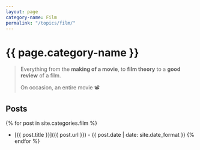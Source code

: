 ```yaml
---
layout: page
category-name: Film
permalink: "/topics/film/"
---
```


# {{ page.category-name }}

> Everything from the **making of a movie**, to **film theory** to a **good review** of a film.
>
> On occasion, an entire movie 📽

## Posts

{% for post in site.categories.film %}
 * [{{ post.title }}]({{ post.url }}) - {{ post.date | date: site.date_format }}
{% endfor %}
